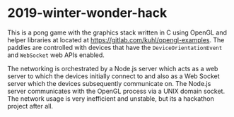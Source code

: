 # 2019-winter-wonder-hack

This is a pong game with the graphics stack written in C using OpenGL and helper libraries at
located at https://gitlab.com/kuhl/opengl-examples. The paddles are controlled with devices that
have the `DeviceOrientationEvent` and `WebSocket` web APIs enabled.

The networking is orchestrated by a Node.js server which acts as a web server to which the devices
initially connect to and also as a Web Socket server which the devices subsequently communicate on.
The Node.js server communicates with the OpenGL process via a UNIX domain socket. The network usage
is very inefficient and unstable, but its a hackathon project after all.
